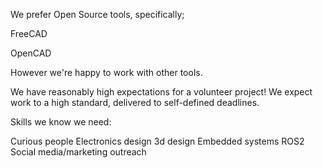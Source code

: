 
We prefer Open Source tools, specifically;

FreeCAD

OpenCAD

However we're happy to work with other tools.

We have reasonably high expectations for a volunteer project! We expect work to a high standard, delivered to self-defined deadlines.

Skills we know we need:

Curious people
Electronics design
3d design
Embedded systems
ROS2
Social media/marketing outreach

